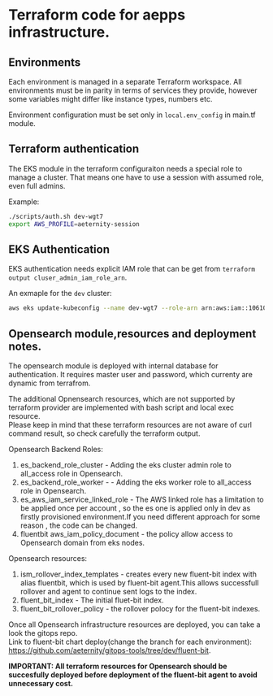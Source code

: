 # Terraform code for aepps infrastructure.

## Environments

Each environment is managed in a separate Terraform workspace.
All environments must be in parity in terms of services they provide,
however some variables might differ like instance types, numbers etc.

Environment configuration must be set only in `local.env_config` in main.tf module.

## Terraform authentication

The EKS module in the terraform configuraiton needs a special role to manage a cluster.
That means one have to use a session with assumed role, even full admins.

Example:

```bash
./scripts/auth.sh dev-wgt7
export AWS_PROFILE=aeternity-session
```

## EKS Authentication

EKS authentication needs explicit IAM role that can be get from `terraform output cluser_admin_iam_role_arn`.

An exmaple for the `dev` cluster:

```bash
aws eks update-kubeconfig --name dev-wgt7 --role-arn arn:aws:iam::106102538874:role/dev-wgt7-cluster-admin --alias dev-wgt7 --profile aeternity
```

## Opensearch module,resources and deployment notes.

The opensearch module is deployed with internal database for authentication.
It requires master user and password, which currenty are dynamic from terrafrom. 

The additional Opnensearch resources, which are not supported by terraform provider are implemented with bash script and local exec resource.  
Please keep in mind that these terraform resources are not aware of curl command result, so check carefully the terraform output.

Opensearch Backend Roles: 

1. es_backend_role_cluster - Adding the eks cluster admin role to all_access role in Opensearch.
2. es_backend_role_worker - - Adding the eks worker role to all_access role in Opensearch.
3. es_aws_iam_service_linked_role - The AWS linked role has a limitation to be applied once per account , so the es one is applied only in dev as firstly provisioned environment.If you need different approach for some reason , the code can be changed.
4. fluentbit aws_iam_policy_document - the policy allow access to Opensearch domain from eks nodes.

Opensearch resources:

1. ism_rollover_index_templates - creates every new fluent-bit index with alias fluentbit, which is used by fluent-bit agent.This allows successfull rollover and agent to continue sent logs to the index.
2. fluent_bit_index - The initial fluet-bit index.
3. fluent_bit_rollover_policy - the rollover polocy for the fluent-bit indexes. 

Once all Opensearch infrastructure resources are deployed, you can take a look the gitops repo.  
Link to fluent-bit chart deploy(change the branch for each environment): https://github.com/aeternity/gitops-tools/tree/dev/fluent-bit.

**IMPORTANT: All terraform resources for Opensearch should be succesfully deployed before deployment of the fluent-bit agent to avoid unnecessary cost.**
